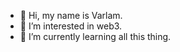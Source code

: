 - 👋 Hi, my name is Varlam.
- 👀 I’m interested in web3.
- 🌱 I’m currently learning all this thing.


<!---
varlamlombroz/varlamlombroz is a ✨ special ✨ repository because its `README.md` (this file) appears on your GitHub profile.
You can click the Preview link to take a look at your changes.
--->
